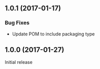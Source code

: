 ## 1.0.1 (2017-01-17)

### Bug Fixes

* Update POM to include packaging type

## 1.0.0 (2017-01-27)

Initial release
